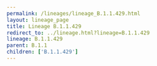 ```yaml
---
permalink: /lineages/lineage_B.1.1.429.html
layout: lineage_page
title: Lineage B.1.1.429
redirect_to: ../lineage.html?lineage=B.1.1.429
lineage: B.1.1.429
parent: B.1.1
children: ['B.1.1.429']
---
```

